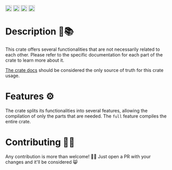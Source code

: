 [<img alt="CI Workflow" src="https://img.shields.io/github/actions/workflow/status/tsenovilla/rustilities/ci.yml?branch=main&style=for-the-badge&logo=github&label=CI" height="20">](https://github.com/tsenovilla/rustilities/actions/workflows/ci.yml)
[<img alt="Codecov" src="https://img.shields.io/codecov/c/github/tsenovilla/rustilities?style=for-the-badge&logo=codecov" height="20">](https://codecov.io/gh/tsenovilla/rustilities)
[<img alt="Crates.io" src="https://img.shields.io/crates/v/rustilities.svg?style=for-the-badge&color=fc8d62&logo=rust" height="20">](https://crates.io/crates/rustilities)
[<img alt="docs.rs" src="https://img.shields.io/badge/docs.rs-rustilities-66c2a5?style=for-the-badge&labelColor=555555&logo=docs.rs" height="20">](https://docs.rs/rustilities)

Description 📖📚
====

This crate offers several functionalities that are not necessarily related to each other. 
Please refer to the specific documentation for each part of the crate to learn more about it.

[The crate docs](https://docs.rs/rustilities/latest/rustilities) should be considered the only source of truth for this crate usage.

Features ⚙️
====

The crate splits its functionalities into several features, allowing the compilation of only the parts that are needed. The `full` feature compiles the entire crate.

Contributing 🤝🚀
====

Any contribution is more than welcome! 🤝🦾 Just open a PR with your changes and it'll be considered 😸
